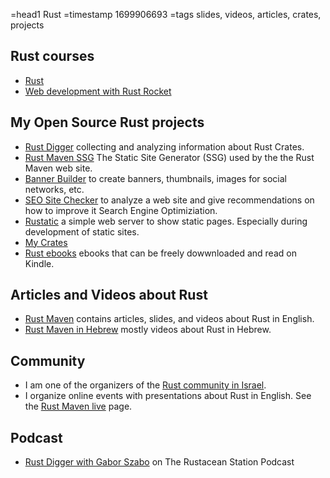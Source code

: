 =head1 Rust
=timestamp 1699906693
=tags slides, videos, articles, crates, projects

## Rust courses

* [Rust](/courses/rust)
* [Web development with Rust Rocket](/courses/rust-rocket)


## My Open Source Rust projects

* [Rust Digger](https://rust-digger.code-maven.com/) collecting and analyzing information about Rust Crates.
* [Rust Maven SSG](https://ssg.code-maven.com/) The Static Site Generator (SSG) used by the the Rust Maven web site.
* [Banner Builder](https://banner-builder.code-maven.com/) to create banners, thumbnails, images for social networks, etc.
* [SEO Site Checker](https://site-checker.code-maven.com/) to analyze a web site and give recommendations on how to improve it Search Engine Optimiziation.
* [Rustatic](https://rustatic.code-maven.com/) a simple web server to show static pages. Especially during development of static sites.
* [My Crates](https://crates.io/users/szabgab)
* [Rust ebooks](https://rust-ebooks.code-maven.com/) ebooks that can be freely dowwnloaded and read on Kindle.


## Articles and Videos about Rust

* [Rust Maven](https://rust.code-maven.com/) contains articles, slides, and videos about Rust in English.
* [Rust Maven in Hebrew](https://rust-he.code-maven.com/) mostly videos about Rust in Hebrew.

## Community

* I am one of the organizers of the [Rust community in Israel](https://rust.org.il/).
* I organize online events with presentations about Rust in English. See the [Rust Maven live](https://rust.code-maven.com/live) page.

## Podcast

* [Rust Digger with Gabor Szabo](https://rustacean-station.org/episode/gabor-szabo/) on The Rustacean Station Podcast


